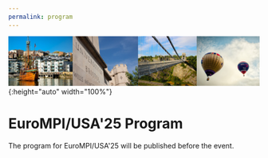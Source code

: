 ```yaml
---
permalink: program
---
```


<script type="text/javascript" src="/assets/js/timeconvert.js"></script>

![Banner](/assets/banner-B.png){:height="auto" width="100%"}

# EuroMPI/USA'25 Program

The program for EuroMPI/USA'25 will be published before the event.

